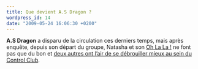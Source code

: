 ```yaml
---
title: Que devient A.S Dragon ?
wordpress_id: 14
date: "2009-05-24 16:06:30 +0200"
---
```


**A.S Dragon** a disparu de la circulation ces derniers temps, mais après
enquête, depuis son départ du groupe, Natasha et son [Oh La La !][1] ne font pas
que du bon et [deux autres ont l’air de se débrouiller mieux au sein du Control
Club][2].

[1]: https://www.myspace.com/natashaband
[2]: https://www.myspace.com/controlclub
